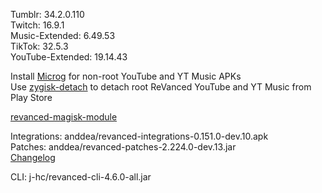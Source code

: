Tumblr: 34.2.0.110  
Twitch: 16.9.1  
Music-Extended: 6.49.53  
TikTok: 32.5.3  
YouTube-Extended: 19.14.43  

Install [Microg](https://github.com/ReVanced/GmsCore/releases) for non-root YouTube and YT Music APKs  
Use [zygisk-detach](https://github.com/j-hc/zygisk-detach) to detach root ReVanced YouTube and YT Music from Play Store  

[revanced-magisk-module](https://github.com/j-hc/revanced-magisk-module)
  
Integrations: anddea/revanced-integrations-0.151.0-dev.10.apk  
Patches: anddea/revanced-patches-2.224.0-dev.13.jar  
[Changelog](https://github.com/anddea/revanced-patches/releases/tag/v2.224.0-dev.13)

CLI: j-hc/revanced-cli-4.6.0-all.jar    
